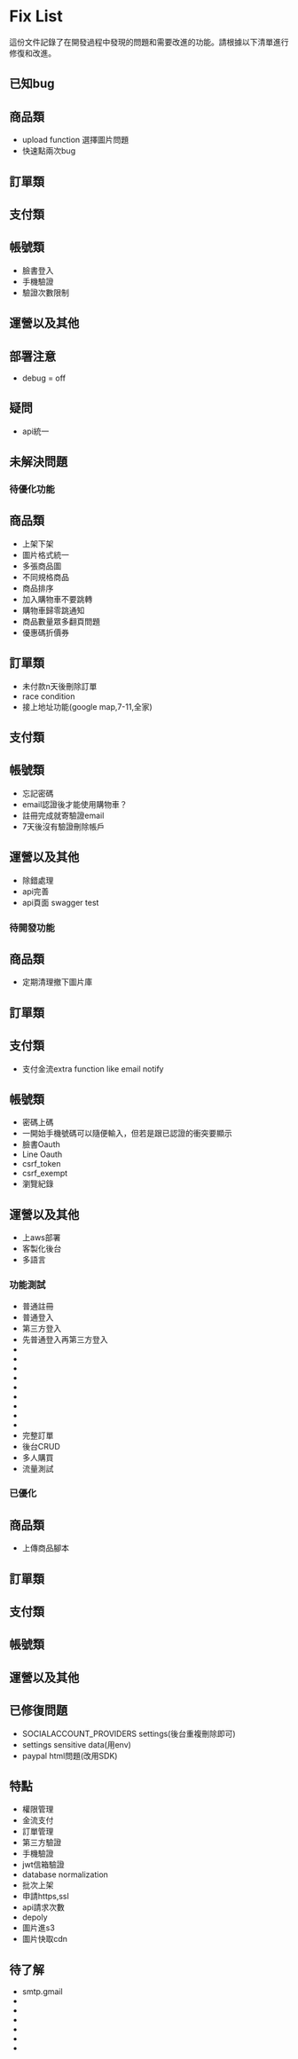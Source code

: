 # Fix List

這份文件記錄了在開發過程中發現的問題和需要改進的功能。請根據以下清單進行修復和改進。

## 已知bug
   ## 商品類
   - upload function 選擇圖片問題
   - 快速點兩次bug
   ## 訂單類

   ## 支付類

   ## 帳號類
   - 臉書登入
   - 手機驗證
   - 驗證次數限制
   ## 運營以及其他

## 部署注意
   - debug = off

## 疑問
   - api統一

## 未解決問題

### 待優化功能
   ## 商品類
   - 上架下架
   - 圖片格式統一
   - 多張商品圖
   - 不同規格商品
   - 商品排序
   - 加入購物車不要跳轉
   - 購物車歸零跳通知
   - 商品數量眾多翻頁問題
   - 優惠碼折價券
   ## 訂單類
   - 未付款n天後刪除訂單
   - race condition
   - 接上地址功能(google map,7-11,全家)
   ## 支付類

   ## 帳號類
   - 忘記密碼
   - email認證後才能使用購物車？
   - 註冊完成就寄驗證email
   - 7天後沒有驗證刪除帳戶
   ## 運營以及其他
   - 除錯處理
   - api完善
   - api頁面 swagger test

### 待開發功能
   ## 商品類
   - 定期清理撤下圖片庫

   ## 訂單類

   ## 支付類
   - 支付金流extra function like email notify
   ## 帳號類
   - 密碼上碼
   - 一開始手機號碼可以隨便輸入，但若是跟已認證的衝突要顯示
   - 臉書Oauth
   - Line Oauth
   - csrf_token
   - csrf_exempt
   - 瀏覽紀錄
   ## 運營以及其他
   - 上aws部署
   - 客製化後台
   - 多語言

### 功能測試
   - 普通註冊
   - 普通登入
   - 第三方登入
   - 先普通登入再第三方登入
   - 
   -
   -
   -
   -
   -
   -
   -
   -
   - 完整訂單
   - 後台CRUD
   - 多人購買
   - 流量測試

### 已優化
   ## 商品類
   - 上傳商品腳本
   ## 訂單類

   ## 支付類

   ## 帳號類

   ## 運營以及其他

## 已修復問題
   - SOCIALACCOUNT_PROVIDERS settings(後台重複刪除即可)
   - settings sensitive data(用env)
   - paypal html問題(改用SDK)

## 特點
   - 權限管理
   - 金流支付
   - 訂單管理
   - 第三方驗證
   - 手機驗證
   - jwt信箱驗證
   - database normalization
   - 批次上架
   - 申請https,ssl
   - api請求次數
   - depoly
   - 圖片進s3
   - 圖片快取cdn

## 待了解
   - smtp.gmail
   -
   -
   -
   -
   -
   -